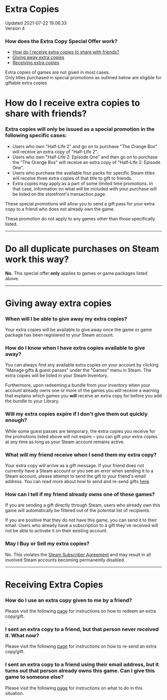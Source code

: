 # Extra Copies
Updated 2021-07-22 19.06.33  
Version 4  

### How does the Extra Copy Special Offer work?

* [How do I receive extra copies to share with friends? ](#how)
* [Giving away extra copies ](#giving)
* [Receiving extra copies ](#receiving)

  
  
 Extra copies of games are not given in most cases.  
Only titles purchased in special promotions as outlined below are eligible for giftable extra copies  
  
# How do I receive extra copies to share with friends?
  
### Extra copies will only be issued as a special promotion in the following specific cases:

* Users who own "Half-Life 2" and go on to purchase "The Orange Box" will receive an extra copy of "Half-Life 2".
* Users who own "Half-Life 2: Episode One" and then go on to purchase the "The Orange Box" will receive an extra copy of "Half-Life 2: Episode One".
* Users who purchase the available four packs for specific Steam titles will receive three extra copies of that title to gift to friends.
* Extra copies may apply as a part of some limited time promotions. In that case, information on what will be included with your purchase will be listed on the storefront's transaction page.

  
  
These special promotions will allow you to send a gift pass for your extra copy to a friend who does not already own the game.  
  
These promotion do not apply to any games other than those specifically listed.  
  

---
  
# Do all duplicate purchases on Steam work this way?
**No.** This special offer **only** applies to games or game packages listed above.  
  

---
  
# Giving away extra copies
  
### When will I be able to give away my extra copies?
  
Your extra copies will be available to give away once the game or game package has been registered to your Steam account.  
  
### How do I know when I have extra copies available to give away?
You can always find any available extra copies on your account by clicking "Manage gifts & guest passes" under the "Games" menu in Steam. The extra copies will be listed in your Steam Inventory.  
  
Furthermore, upon redeeming a bundle from your inventory when your account already owns one or more of the games you will receive a warning that explains which games you **will** receive an extra copy for before you add the bundle to your Library.  
  
### **Will my extra copies expire if I don't give them out quickly enough?**
While some guest passes are temporary, the extra copies you receive for the promotions listed above will not expire – you can gift your extra copies at any time as long as your Steam account remains active.  
  
### **What will my friend receive when I send them my extra copy?**
Your extra copy will arrive as a gift message. If your friend does not currently have a Steam account or you see an error when sending it to a Steam account, please attempt to send the gift to your friend's email address.  You can read more about how to send and re-send gifts [here](https://help.steampowered.com/en/faqs/view/2C02-3563-B72F-F117).  
  
### **How can I tell if my friend already owns one of these games?**
If you are sending a gift directly through Steam, users who already own this game will automatically be filtered out of the potential list of recipients.  
  
If you are positive that they do not have this game, you can send it to their email. Users who already have a subscription to a gift they’ve received will not be able to activate it on their existing account.  
  
### **May I Buy or Sell my extra copies?**
No. This violates the [Steam Subscriber Agreement](http://store.steampowered.com/subscriber_agreement/) and may result in all involved Steam accounts becoming permanently disabled.  
  

---
  
# Receiving Extra Copies
### **How do I use an extra copy given to me by a friend?**
Please visit the following [page](https://help.steampowered.com/en/faqs/view/2C02-3563-B72F-F117#gifts-use) for instructions on how to redeem an extra copy/gift.  
  
### **I sent an extra copy to a friend, but that person never received it. What now?**
Please visit the following [page](https://help.steampowered.com/en/faqs/view/2C02-3563-B72F-F117#gifts-troubleshooting) for instructions on how to re-send an extra copy/gift.  
  
### **I sent an extra copy to a friend using their email address, but it turns out that person already owns this game. Can I give this game to someone else?**
Please visit the following [page](https://help.steampowered.com/en/faqs/view/2C02-3563-B72F-F117#emailown) for instructions on what to do in this situation.